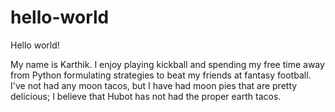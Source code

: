# hello-world

Hello world! 

My name is Karthik. I enjoy playing kickball and spending my free time away from Python formulating strategies to beat my friends at fantasy football. I've not had any moon tacos, but I have had moon pies that are pretty delicious; I believe that Hubot has not had the proper earth tacos.  
